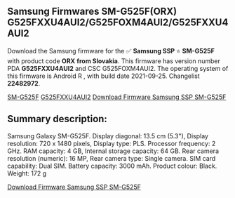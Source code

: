 <h2>Samsung Firmwares SM-G525F(ORX) G525FXXU4AUI2/G525FOXM4AUI2/G525FXXU4AUI2</h2>
Download the Samsung firmware for the ✅ <strong>Samsung SSP </strong> ⭐ <strong>SM-G525F</strong> with product code <strong>ORX</strong> <strong> from Slovakia</strong>. This firmware has version number PDA <strong>G525FXXU4AUI2</strong> and CSC G525FOXM4AUI2. The operating system of this firmware is Android R , with build date 2021-09-25. Changelist <strong>22482972</strong>.


[SM-G525F](https://samfirm.shop/samsung/model/SM-G525F)
[G525FXXU4AUI2](https://samfirm.shop/samsung/pda/G525FXXU4AUI2)
[Download Firmware Samsung SSP SM-G525F](https://samfirm.shop/samsung/firmware/459497)
<h2>Summary description:</h2>
<p>Samsung Galaxy SM-G525F. Display diagonal: 13.5 cm (5.3"), Display resolution: 720 x 1480 pixels, Display type: PLS. Processor frequency: 2 GHz. RAM capacity: 4 GB, Internal storage capacity: 64 GB. Rear camera resolution (numeric): 16 MP, Rear camera type: Single camera. SIM card capability: Dual SIM. Battery capacity: 3000 mAh. Product colour: Black. Weight: 172 g</p>


[Download Firmware Samsung SSP SM-G525F](https://samfirm.shop/samsung/firmware/459497)
